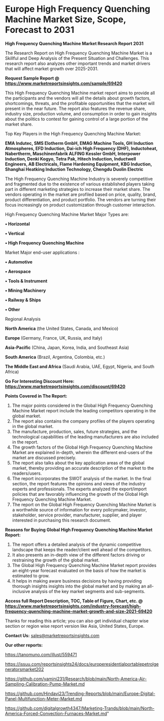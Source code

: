 # Europe High Frequency Quenching Machine Market Size, Scope, Forecast to 2031

<strong>High Frequency Quenching Machine Market Research Report 2031</strong>

The Research Report on High Frequency Quenching Machine Market is a Skillful and Deep Analysis of the Present Situation and Challenges. This research report also analyzes other important trends and market drivers that will affect market growth over 2025-2031.

<strong>Request Sample Report @ <a href=https://www.marketreportsinsights.com/sample/69420>https://www.marketreportsinsights.com/sample/69420</a></strong>

This High Frequency Quenching Machine market report aims to provide all the participants and the vendors will all the details about growth factors, shortcomings, threats, and the profitable opportunities that the market will present in the near future. The report also features the revenue share, industry size, production volume, and consumption in order to gain insights about the politics to contest for gaining control of a large portion of the market share.

Top Key Players in the High Frequency Quenching Machine Market:

<strong>EMA Indutec, SMS Elotherm GmbH, EMAG Machine Tools, GH Induction Atmospheres, EFD Induction, Dai-ich High Frequency (DHF), Inductoheat, Nabertherm, Maschinenfabrik ALFING Kessler GmbH, Interpower Induction, Denki Kogyo, Tetra Pak, Hitech Induction, Inductwell Engineers, AB Electricals, Flame Hardening Equipment, KBG Induction, Shanghai Heatking Induction Technology, Chengdu Duolin Electric</strong>

The High Frequency Quenching Machine Industry is severely competitive and fragmented due to the existence of various established players taking part in different marketing strategies to increase their market share. The vendors operating in the market are profiled based on price, quality, brand, product differentiation, and product portfolio. The vendors are turning their focus increasingly on product customization through customer interaction.

High Frequency Quenching Machine Market Major Types are:

<strong>• Horizontal

• Vertical

• High Frequency Quenching Machine</strong>

Market Major end-user applications :

<strong>• Automotive

• Aerospace

• Tools & Instrument

• Mining Machinery

• Railway & Ships

• Other</strong>

Regional Analysis

</u><strong><b>North America</b></strong> (the United States, Canada, and Mexico)

<strong><b>Europe </b></strong>(Germany, France, UK, Russia, and Italy)

<strong><b>Asia-Pacific</b></strong> (China, Japan, Korea, India, and Southeast Asia)

<strong><b>South America</b></strong> (Brazil, Argentina, Colombia, etc.)

<strong><b>The Middle East and Africa</b></strong> (Saudi Arabia, UAE, Egypt, Nigeria, and South Africa)

<strong>Go For Interesting Discount Here: <a href=https://www.marketreportsinsights.com/discount/69420>https://www.marketreportsinsights.com/discount/69420</a></strong>

<strong>Points Covered in The Report:</strong>
<ol>
  <li>The major points considered in the Global High Frequency Quenching Machine Market report include the leading competitors operating in the global market.</li>
  <li>The report also contains the company profiles of the players operating in the global market.</li>
  <li>The manufacture, production, sales, future strategies, and the technological capabilities of the leading manufacturers are also included in the report.</li>
  <li>The growth factors of the Global High Frequency Quenching Machine Market are explained in-depth, wherein the different end-users of the market are discussed precisely.</li>
  <li>The report also talks about the key application areas of the global market, thereby providing an accurate description of the market to the readers/users.</li>
  <li>The report incorporates the SWOT analysis of the market. In the final section, the report features the opinions and views of the industry experts and professionals. The experts analyzed the export/import policies that are favorably influencing the growth of the Global High Frequency Quenching Machine Market.</li>
  <li>The report on the Global High Frequency Quenching Machine Market is a worthwhile source of information for every policymaker, investor, stakeholder, service provider, manufacturer, supplier, and player interested in purchasing this research document.</li>
</ol>
<strong>Reasons for Buying Global High Frequency Quenching Machine Market Report:</strong>

<ol>
  <li>The report offers a detailed analysis of the dynamic competitive landscape that keeps the reader/client well ahead of the competitors.</li>
  <li>It also presents an in-depth view of the different factors driving or restraining the growth of the global market.</li>
  <li>The Global High Frequency Quenching Machine Market report provides an eight-year forecast evaluated on the basis of how the market is estimated to grow.</li>
  <li>It helps in making aware business decisions by having providing thorough insights insights into the global market and by making an all-inclusive analysis of the key market segments and sub-segments.</li>
</ol>
<strong>Access full Report Description, TOC, Table of Figure, Chart, etc. @ <a href=https://www.marketreportsinsights.com/industry-forecast/high-frequency-quenching-machine-market-growth-and-size-2021-69420>https://www.marketreportsinsights.com/industry-forecast/high-frequency-quenching-machine-market-growth-and-size-2021-69420</a></strong>


Thanks for reading this article; you can also get individual chapter wise section or region wise report version like Asia, United States, Europe.

<strong>Contact Us:</strong>
sales@marketreportsinsights.com

<strong>Our other reports:</strong>

<a href=https://tanomuno.com/illust/559471>https://tanomuno.com/illust/559471</a>

<a href=https://issuu.com/reportsinsights24/docs/europeresidentialportablepetrolgeneratorsmarket202>https://issuu.com/reportsinsights24/docs/europeresidentialportablepetrolgeneratorsmarket202</a>

<a href=https://github.com/yamini231/Research/blob/main/North-America-Air-Sampling-Calibration-Pump-Market.md>https://github.com/yamini231/Research/blob/main/North-America-Air-Sampling-Calibration-Pump-Market.md</a>

<a href=https://github.com/Hindavi23/Trending-Reports/blob/main/Europe-Digital-Panel-Multifunction-Meter-Market.md>https://github.com/Hindavi23/Trending-Reports/blob/main/Europe-Digital-Panel-Multifunction-Meter-Market.md</a>

<a href=https://github.com/digitalgrowth4347/Marketing-Trands/blob/main/North-America-Forced-Convection-Furnaces-Market.md>https://github.com/digitalgrowth4347/Marketing-Trands/blob/main/North-America-Forced-Convection-Furnaces-Market.md</a>"
